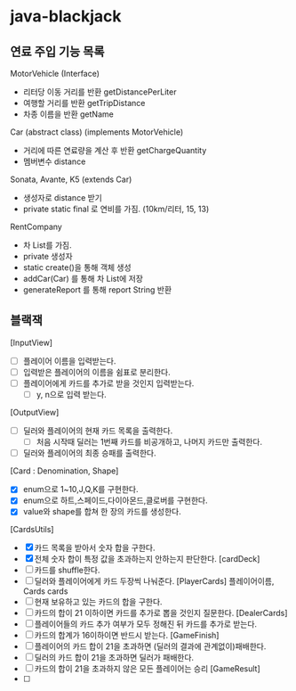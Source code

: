 # java-blackjack

## 연료 주입 기능 목록

MotorVehicle (Interface)

- 리터당 이동 거리를 반환 getDistancePerLiter
- 여행할 거리를 반환 getTripDistance
- 차종 이름을 반환 getName

Car (abstract class) (implements MotorVehicle)

- 거리에 따른 연료량을 계산 후 반환 getChargeQuantity
- 멤버변수 distance

Sonata, Avante, K5 (extends Car)

- 생성자로 distance 받기
- private static final 로 연비를 가짐. (10km/리터, 15, 13)

RentCompany

- 차 List를 가짐.
- private 생성자
- static create()을 통해 객체 생성
- addCar(Car) 를 통해 차 List에 저장
- generateReport 를 통해 report String 반환

## 블랙잭

[InputView]
-[ ] 플레이어 이름을 입력받는다.
-[ ] 입력받은 플레이어의 이름을 쉼표로 분리한다.
-[ ] 플레이어에게 카드를 추가로 받을 것인지 입력받는다.
    -[ ] y, n으로 입력 받는다.

[OutputView]
-[ ] 딜러와 플레이어의 현재 카드 목록을 출력한다.
    -[ ] 처음 시작때 딜러는 1번째 카드를 비공개하고, 나머지 카드만 출력한다.
-[ ] 딜러와 플레이어의 최종 승패를 출력한다.

[Card : Denomination, Shape]
- [x] enum으로 1~10,J,Q,K를 구현한다.
- [x] enum으로 하트,스페이드,다이아몬드,클로버를 구현한다.
- [x] value와 shape를 합쳐 한 장의 카드를 생성한다.

[CardsUtils]
-[x] 카드 목록을 받아서 숫자 합을 구한다.
-[x] 전체 숫자 합이 특정 값을 초과하는지 안하는지 판단한다.
 [cardDeck]
-[ ] 카드를 shuffle한다.
-[ ] 딜러와 플레이어에게 카드 두장씩 나눠준다.
 [PlayerCards]
 플레이어이름, Cards cards
-[ ] 현재 보유하고 있는 카드의 합을 구한다.
-[ ] 카드의 합이 21 이하이면 카드를 추가로 뽑을 것인지 질문한다.
 [DealerCards]
-[ ] 플레이어들의 카드 추가 여부가 모두 정해진 뒤 카드를 추가로 받는다.
-[ ] 카드의 합계가 16이하이면 반드시 받는다.
 [GameFinish]
-[ ] 플레이어의 카드 합이 21을 초과하면 (딜러의 결과에 관계없이)패배한다.
-[ ] 딜러의 카드 합이 21을 초과하면 딜러가 패배한다.
-[ ] 카드의 합이 21을 초과하지 않은 모든 플레이어는 승리
 [GameResult]
-[ ] 
